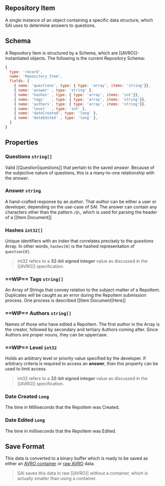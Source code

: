 ## Repository Item
A single instance of an object containing a specific data structure, which SAI uses to determine answers to questions.

## Schema
A Repository Item is structured by a Schema, which are [[AVRO]]-instantiated objects. The following is the current Repository Schema:
```js
{
  type: 'record',
  name: 'Repository Item',
  fields: [
    { name: 'questions', type: { type: 'array', items: 'string'}},
    { name: 'answer' , type: 'string' },
    { name: 'hashes' , type: { type: 'array', items: 'int'}},
    { name: 'tags'   , type: { type: 'array', items: 'string'}},
    { name: 'authors', type: { type: 'array', items: 'string'}},
    { name: 'level'  , type: 'int' },
    { name: 'dateCreated', type: 'long' },
    { name: 'dateEdited' , type: 'long' },
  ]
}
```

## Properties
### Questions `string[]` 
Valid [[Question|questions]] that pertain to the saved *answer*. Because of the subjective nature of questions, this is a many-to-one relationship with the *answer*.

### Answer `string` 
A hand-crafted response by an *author*. That *author* can be either a user or developer, depending on the use-case of SAI. The answer can contain any characters other than the pattern `/@\`, which is used for parsing the header of a [[Item Document]]

### Hashes `int32[]`
Unique identifiers with an index that correlates precisely to the *questions* Array. In other words, `hashes[0]` is the hashed representation of `question[0]`. 

> int32 refers to a **32-bit signed integer** value as discussed in the [[AVRO]] specification.

### ==WIP== Tags `string[]` 
An Array of Strings that convey relation to the subject-matter of a RepoItem. Duplicates will be caught as an error during the RepoItem submission process. One process is described [[Item Document|Here]]

### ==WIP== Authors `string[]`
Names of those who have edited a RepoItem. The first *author* in the Array is the creator, followed by secondary and tertiary Authors coming after. Since Authors are proper nouns, they can be uppercase.

### ==WIP== Level `int32`
Holds an arbitrary level or priority value specified by the developer. If arbitrary criteria is required to access an **answer**, than this property can be used to limit access.

> int32 refers to a **32-bit signed integer** value as discussed in the [[AVRO]] specification.

### Date Created `Long`
The time in Milliseconds that the RepoItem was Created.

### Date Edited `Long`
The time in milliseconds that the RepoItem was Edited.

## Save Format
This data is converted to a binary buffer which is ready to be saved as either an [AVRO container] or [raw AVRO] data. 

> SAI saves this data in raw [[AVRO]] without a container, which is actually smaller than using a container.


[AVRO container]:https://avro.apache.org/docs/current/spec.html#Object+Container+Files
[raw AVRO]:https://avro.apache.org/docs/current/spec.html#Encodings